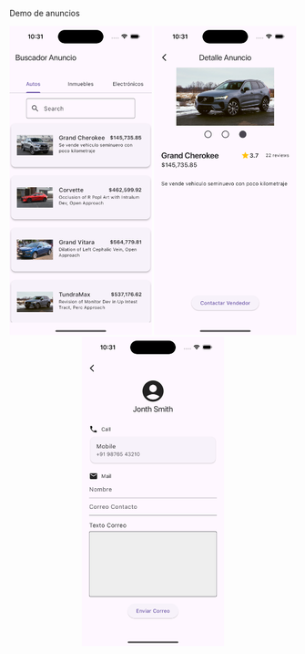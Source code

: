 Demo de anuncios

<!-- ![screenshot](screen1.png) -->

<p align="center">
  <img src="https://github.com/kevinromix/Anuncios/blob/main/screen1.png" width="250" title="screen 1">
  <img src="https://github.com/kevinromix/Anuncios/blob/main/screen2.png" width="250" alt="screen 2">
  <img src="https://github.com/kevinromix/Anuncios/blob/main/screen3.png" width="250" title="screen 3">
</p>

<!-- ![alt text](https://github.com/kevinromix/Anuncios/blob/main/screen1.png) -->
